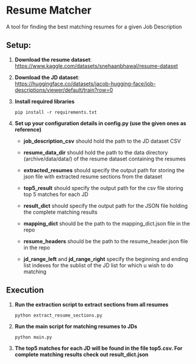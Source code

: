 # Resume Matcher

A tool for finding the best matching resumes for a given Job Description

## Setup:

1. **Download the resume dataset**: \
    https://www.kaggle.com/datasets/snehaanbhawal/resume-dataset

2. **Download the JD dataset**: \
    https://huggingface.co/datasets/jacob-hugging-face/job-descriptions/viewer/default/train?row=0

3. **Install required libraries**

    ```
    pip install -r requirements.txt
    ```

4. **Set up your configuration details in config.py (use the given ones as reference)**

     - **job_description_csv** should hold the path to the JD dataset CSV

     - **resume_data_dir** should hold the path to the data directory (archive/data/data/) of the resume dataset containing the resumes

     - **extracted_resumes** should specify the output path for storing the json file with extracted resume sections from the dataset

     - **top5_result** should specify the output path for the csv file storing top 5 matches for each JD

     - **result_dict** should specify the output path for the JSON file holding the complete matching results
     
     - **mapping_dict** should be the path to the mapping_dict.json file in the repo
     
     - **resume_headers** should be the path to the resume_header.json file in the repo

     - **jd_range_left** and **jd_range_right** specify the beginning and ending list indexes for the sublist of the JD list for which u wish to do matching


## Execution 

1. **Run the extraction script to extract sections from all resumes**

    ```
    python extract_resume_sections.py
    ```

2. **Run the main script for matching resumes to JDs**

    ```
    python main.py
    ```
3. **The top5 matches for each JD will be found in the file top5.csv. For complete matching results check out result_dict.json**